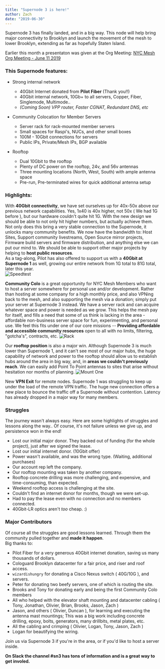 ```yaml
---
title: "Supernode 3 is here!"
author: Zach
date: "2019-06-30"
---
```


Supernode 3 has finally landed, and in a big way. This node will help bring major connectivity to Brooklyn and launch the movement of the mesh to lower Brooklyn, extending as far as hopefully Staten Island.   

Earlier this month a presentaton was given at the Org Meeting: [NYC Mesh Org Meeting - June 11 2019](https://www.youtube.com/watch?v=nGTmmcUcdmA)

### This Supernode features:   

- Strong internal network
	- 40Gbit Internet donated from __Pilot Fiber__ (Thank you!!)
	- 40Gbit internal network, 10Gb+ to all servers, Copper, Fiber, Singlemode, Multimode..
	- _(Coming Soon) VPP router, Faster CGNAT, Redundant DNS, etc_

- Community Colocation for Member Servers
	- Server rack for rack-mounted member servers
	- Small spaces for Raspi's, NUCs, and other small boxes
	- 100M - 10Gbit connections for servers
	- Public IPs, Private/Mesh IPs, BGP available

- Rooftop
	- Dual 10Gbit to the rooftop
	- Plenty of DC power on the rooftop, 24v, and 56v antennas
	- Three mounting locations (North, West, South) with ample antenna space
	- Pre-run, Pre-terminated wires for quick additional antenna setup

### Highlights:  

With __40Gbit connectivity__, we have set ourselves up for 40x-50x above our previous network capabilities. Yes, 1x40 is 40x higher, not 50x ( We had 1G before ), but our hardware couldn't quite hit 1G. With the new design we should be able to not only hit higher numbers, but actually achieve them. Not only does this bring a very stable connection to the Supernode, it unlocks many community benefits. We now have the bandwidth to: Host Sites, Support community livestreams, Open Source mirror projects, Firmware build servers and firmware distribution, and anything else we can put our mind to. We should be able to support other major projects by helping to __host public resources__.  
As a tag-along, Pilot has also offered to support us with a __40Gbit at Supernode 1__ as well, growing our entire network from 1G total to 81G total, later this year.  
![Speedtest](/img/blog/sn3speedtest.png)

  
__Community Colo__ is a great opportunity for NYC Mesh Members who want to host a server somewhere for personal use and/or development. Rather than hosting at some company for a high monthly price, and also VPNing back to the mesh, and also supporting the mesh via a donation; simply put your server at Supernode 3 instead. We have a server rack and can acquire whatever space and power is needed as we grow. This helps the mesh pay for itself, and fills a need that some of us think is lacking in the area - affordable non-business server space for fun, experimenting, and personal use. We feel this fits under one of our core missions -- __Providing affordable and accessible community resources__ open to all with no limits, filtering, "gotcha's", contracts, etc.
![Rack](/img/blog/sn3insidefinal.jpg)

Our __rooftop position__ is also a major win. Although Supernode 3 is much lower than Supernode 1, and it can't see most of our major hubs, the huge capability of network and power to the rooftop should allow us to establish hubs around the area in big way, and, in __areas we couldn't previously reach__. We can easily add Point To Point antennas to sites that arise without hesitation nor months of planning.
![Mount One](/img/blog/sn3mountone.jpg)

New __VPN Exit__ for remote nodes. Supernode 1 was struggling to keep up under the load of the remote VPN traffic. The huge new connection offers a new place to bounce the traffic off a Supernode without contention. Latency has already dropped in a major way for many members.

### Struggles
The journey wasn't always easy. Here are some highlights of struggles and lessons along the way..  Of course, it's not failure unless we give up, and persistence won in the end!  

- Lost our initial major donor. They backed out of funding (for the whole project), just after we signed the lease.
- Lost our initial internet donor. (10Gbit offer)
- Power wasn't available, and was the wrong type. (Waiting, additional purchases)
- Our account rep left the company.
- Our rooftop mounting was taken by another company. 
- Rooftop concrete drilling was more challenging, and expensive, and time-consuming, than expected.
- Weekend rooftop access is challenging at the site.
- Couldn't find an internet donor for months, though we were set-up.
- Had to pay the lease even with no connection and no members connected.
- 40Gbit-LR optics aren't _too_ cheap. :)

### Major Contributors
Of course all the struggles are good lessons learned. Through them the community pulled together and __made it happen__.  
Big thanks to:  

- Pilot Fiber for a very generous 40Gbit internet donation, saving us many thousands of dollars.
- Cologuard Brooklyn datacenter for a fair price, and riser and roof access.
- `wizardishungry` for donating a Cisco Nexus switch ( 40G/10G ), and servers.
- Peter for donating two beefy servers, one of which is routing the site.
- Brooks and Tony for donating early and being the first Community Colo members
- All who helped with the elevator shaft mounting and datacenter cabling ( Tony, Jonathan, Olivier, Brian, Brooks, Jason, Zach )
- Jason, and others ( Olivier, Duncan ), for learning and executing the antenna mast mountings; This was a big work including concrete drilling, epoxy, bolts, generators, many drillbits, metal plates, etc.
- All the cabling and crimping ( Olivier, Logan, Tony, Jason, Zach )
- Logan for beautifying the wiring.

Join us via Supernode 3 if you're in the area, or if you'd like to host a server inside.
  
__On Slack the channel #sn3 has tons of information and is a great way to get involed.__
 
